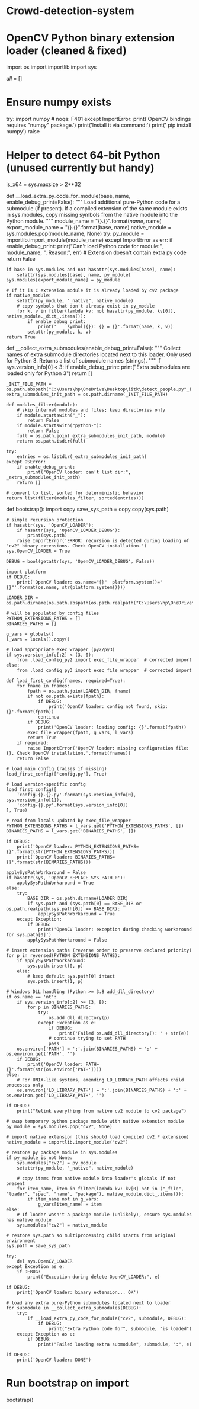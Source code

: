 # Crowd-detection-system
# OpenCV Python binary extension loader (cleaned & fixed)
import os
import importlib
import sys

_all_ = []

# Ensure numpy exists
try:
    import numpy  # noqa: F401
except ImportError:
    print('OpenCV bindings requires "numpy" package.')
    print('Install it via command:')
    print('    pip install numpy')
    raise

# Helper to detect 64-bit Python (unused currently but handy)
is_x64 = sys.maxsize > 2**32

def __load_extra_py_code_for_module(base, name, enable_debug_print=False):
    """
    Load additional pure-Python code for a submodule (if present).
    If a compiled extension of the same module exists in sys.modules,
    copy missing symbols from the native module into the Python module.
    """
    module_name = "{}.{}".format(_name_, name)
    export_module_name = "{}.{}".format(base, name)
    native_module = sys.modules.pop(module_name, None)
    try:
        py_module = importlib.import_module(module_name)
    except ImportError as err:
        if enable_debug_print:
            print("Can't load Python code for module:", module_name, ". Reason:", err)
        # Extension doesn't contain extra py code
        return False

    if base in sys.modules and not hasattr(sys.modules[base], name):
        setattr(sys.modules[base], name, py_module)
    sys.modules[export_module_name] = py_module

    # If it is C extension module it is already loaded by cv2 package
    if native_module:
        setattr(py_module, "_native", native_module)
        # copy symbols that don't already exist in py_module
        for k, v in filter(lambda kv: not hasattr(py_module, kv[0]), native_module._dict_.items()):
            if enable_debug_print:
                print('    symbol({}): {} = {}'.format(name, k, v))
            setattr(py_module, k, v)
    return True


def __collect_extra_submodules(enable_debug_print=False):
    """
    Collect names of extra submodule directories located next to this loader.
    Only used for Python 3.
    Returns a list of submodule names (strings).
    """
    if sys.version_info[0] < 3:
        if enable_debug_print:
            print("Extra submodules are loaded only for Python 3")
        return []

    _INIT_FILE_PATH = os.path.abspath("C:\Users\hp\OneDrive\Desktop\iitk\detect_people.py"_)
    extra_submodules_init_path = os.path.dirname(_INIT_FILE_PATH)

    def modules_filter(module):
        # skip internal modules and files; keep directories only
        if module.startswith("_"):
            return False
        if module.startswith("python-"):
            return False
        full = os.path.join(_extra_submodules_init_path, module)
        return os.path.isdir(full)

    try:
        entries = os.listdir(_extra_submodules_init_path)
    except OSError:
        if enable_debug_print:
            print("OpenCV loader: can't list dir:", _extra_submodules_init_path)
        return []

    # convert to list, sorted for deterministic behavior
    return list(filter(modules_filter, sorted(entries)))


def bootstrap():
    import copy
    save_sys_path = copy.copy(sys.path)

    # simple recursion protection
    if hasattr(sys, 'OpenCV_LOADER'):
        if hasattr(sys, 'OpenCV_LOADER_DEBUG'):
            print(sys.path)
        raise ImportError('ERROR: recursion is detected during loading of "cv2" binary extensions. Check OpenCV installation.')
    sys.OpenCV_LOADER = True

    DEBUG = bool(getattr(sys, 'OpenCV_LOADER_DEBUG', False))

    import platform
    if DEBUG:
        print('OpenCV loader: os.name="{}"  platform.system()="{}"'.format(os.name, str(platform.system())))

    LOADER_DIR = os.path.dirname(os.path.abspath(os.path.realpath("C:\Users\hp\OneDrive\Desktop\iitk\detect_people.py")))

    # will be populated by config files
    PYTHON_EXTENSIONS_PATHS = []
    BINARIES_PATHS = []

    g_vars = globals()
    l_vars = locals().copy()

    # load appropriate exec wrapper (py2/py3)
    if sys.version_info[:2] < (3, 0):
        from .load_config_py2 import exec_file_wrapper  # corrected import
    else:
        from .load_config_py3 import exec_file_wrapper  # corrected import

    def load_first_config(fnames, required=True):
        for fname in fnames:
            fpath = os.path.join(LOADER_DIR, fname)
            if not os.path.exists(fpath):
                if DEBUG:
                    print('OpenCV loader: config not found, skip: {}'.format(fpath))
                continue
            if DEBUG:
                print('OpenCV loader: loading config: {}'.format(fpath))
            exec_file_wrapper(fpath, g_vars, l_vars)
            return True
        if required:
            raise ImportError('OpenCV loader: missing configuration file: {}. Check OpenCV installation.'.format(fnames))
        return False

    # load main config (raises if missing)
    load_first_config(['config.py'], True)

    # load version-specific config
    load_first_config([
        'config-{}.{}.py'.format(sys.version_info[0], sys.version_info[1]),
        'config-{}.py'.format(sys.version_info[0])
    ], True)

    # read from locals updated by exec_file_wrapper
    PYTHON_EXTENSIONS_PATHS = l_vars.get('PYTHON_EXTENSIONS_PATHS', [])
    BINARIES_PATHS = l_vars.get('BINARIES_PATHS', [])

    if DEBUG:
        print('OpenCV loader: PYTHON_EXTENSIONS_PATHS={}'.format(str(PYTHON_EXTENSIONS_PATHS)))
        print('OpenCV loader: BINARIES_PATHS={}'.format(str(BINARIES_PATHS)))

    applySysPathWorkaround = False
    if hasattr(sys, 'OpenCV_REPLACE_SYS_PATH_0'):
        applySysPathWorkaround = True
    else:
        try:
            BASE_DIR = os.path.dirname(LOADER_DIR)
            if sys.path and (sys.path[0] == BASE_DIR or os.path.realpath(sys.path[0]) == BASE_DIR):
                applySysPathWorkaround = True
        except Exception:
            if DEBUG:
                print('OpenCV loader: exception during checking workaround for sys.path[0]')
            applySysPathWorkaround = False

    # insert extension paths (reverse order to preserve declared priority)
    for p in reversed(PYTHON_EXTENSIONS_PATHS):
        if applySysPathWorkaround:
            sys.path.insert(0, p)
        else:
            # keep default sys.path[0] intact
            sys.path.insert(1, p)

    # Windows DLL handling (Python >= 3.8 add_dll_directory)
    if os.name == 'nt':
        if sys.version_info[:2] >= (3, 8):
            for p in BINARIES_PATHS:
                try:
                    os.add_dll_directory(p)
                except Exception as e:
                    if DEBUG:
                        print('Failed os.add_dll_directory(): ' + str(e))
                    # continue trying to set PATH
                    pass
        os.environ['PATH'] = ';'.join(BINARIES_PATHS) + ';' + os.environ.get('PATH', '')
        if DEBUG:
            print('OpenCV loader: PATH={}'.format(str(os.environ['PATH'])))
    else:
        # For UNIX-like systems, amending LD_LIBRARY_PATH affects child processes only
        os.environ['LD_LIBRARY_PATH'] = ':'.join(BINARIES_PATHS) + ':' + os.environ.get('LD_LIBRARY_PATH', '')

    if DEBUG:
        print("Relink everything from native cv2 module to cv2 package")

    # swap temporary python package module with native extension module
    py_module = sys.modules.pop("cv2", None)

    # import native extension (this should load compiled cv2.* extension)
    native_module = importlib.import_module("cv2")

    # restore py package module in sys.modules
    if py_module is not None:
        sys.modules["cv2"] = py_module
        setattr(py_module, "_native", native_module)

        # copy items from native module into loader's globals if not present
        for item_name, item in filter(lambda kv: kv[0] not in ("_file", "loader", "spec", "name", "package"), native_module.dict_.items()):
            if item_name not in g_vars:
                g_vars[item_name] = item
    else:
        # If loader wasn't a package module (unlikely), ensure sys.modules has native module
        sys.modules["cv2"] = native_module

    # restore sys.path so multiprocessing child starts from original environment
    sys.path = save_sys_path

    try:
        del sys.OpenCV_LOADER
    except Exception as e:
        if DEBUG:
            print("Exception during delete OpenCV_LOADER:", e)

    if DEBUG:
        print('OpenCV loader: binary extension... OK')

    # load any extra pure-Python submodules located next to loader
    for submodule in __collect_extra_submodules(DEBUG):
        try:
            if __load_extra_py_code_for_module("cv2", submodule, DEBUG):
                if DEBUG:
                    print("Extra Python code for", submodule, "is loaded")
        except Exception as e:
            if DEBUG:
                print("Failed loading extra submodule", submodule, ":", e)

    if DEBUG:
        print('OpenCV loader: DONE')


# Run bootstrap on import
bootstrap()
